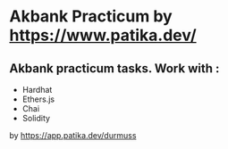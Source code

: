 # Akbank Practicum by https://www.patika.dev/

## Akbank practicum tasks. Work with : 
- Hardhat 
- Ethers.js
- Chai
- Solidity


by https://app.patika.dev/durmuss
